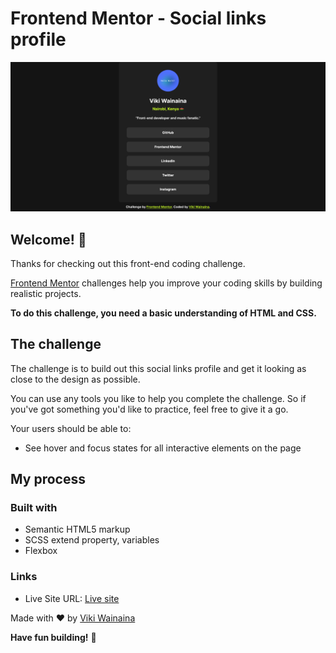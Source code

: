 # Frontend Mentor - Social links profile

![Design preview for the Social links profile coding challenge](./design/Screenshot%20Frontend%20Mentor%20Social%20links%20profile.png)

## Welcome! 👋

Thanks for checking out this front-end coding challenge.

[Frontend Mentor](https://www.frontendmentor.io) challenges help you improve your coding skills by building realistic projects.

**To do this challenge, you need a basic understanding of HTML and CSS.**

## The challenge

The challenge is to build out this social links profile and get it looking as close to the design as possible.

You can use any tools you like to help you complete the challenge. So if you've got something you'd like to practice, feel free to give it a go.

Your users should be able to: 

- See hover and focus states for all interactive elements on the page


## My process

### Built with

- Semantic HTML5 markup
- SCSS extend property, variables
- Flexbox


### Links
- Live Site URL: [Live site ](https://social-links-profile-proj.netlify.app/)

Made with ❤️ by [Viki Wainaina](https://twitter.com/vykiddeh_)

**Have fun building!** 🚀

